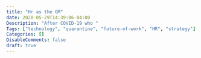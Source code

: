 ```yaml
---
title: "Hr as the GM"
date: 2020-05-29T14:39:06-04:00
Description: "After COVID-19 who "
Tags: ["technology", "quarantine", "future-of-work", "HR", "strategy"]
Categories: []
DisableComments: false
draft: true
---
```

